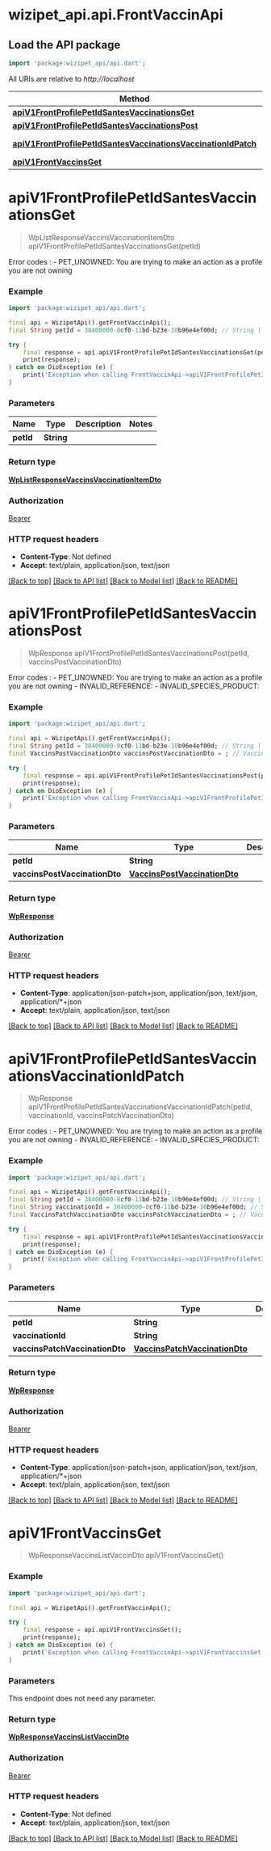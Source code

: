 # wizipet_api.api.FrontVaccinApi

## Load the API package
```dart
import 'package:wizipet_api/api.dart';
```

All URIs are relative to *http://localhost*

Method | HTTP request | Description
------------- | ------------- | -------------
[**apiV1FrontProfilePetIdSantesVaccinationsGet**](FrontVaccinApi.md#apiv1frontprofilepetidsantesvaccinationsget) | **GET** /api/v1/front/profile/{pet_id}/santes/vaccinations | 
[**apiV1FrontProfilePetIdSantesVaccinationsPost**](FrontVaccinApi.md#apiv1frontprofilepetidsantesvaccinationspost) | **POST** /api/v1/front/profile/{pet_id}/santes/vaccinations | 
[**apiV1FrontProfilePetIdSantesVaccinationsVaccinationIdPatch**](FrontVaccinApi.md#apiv1frontprofilepetidsantesvaccinationsvaccinationidpatch) | **PATCH** /api/v1/front/profile/{pet_id}/santes/vaccinations/{vaccination_id} | 
[**apiV1FrontVaccinsGet**](FrontVaccinApi.md#apiv1frontvaccinsget) | **GET** /api/v1/front/vaccins | 


# **apiV1FrontProfilePetIdSantesVaccinationsGet**
> WpListResponseVaccinsVaccinationItemDto apiV1FrontProfilePetIdSantesVaccinationsGet(petId)



Error codes :    - PET_UNOWNED: You are trying to make an action as a profile you are not owning

### Example
```dart
import 'package:wizipet_api/api.dart';

final api = WizipetApi().getFrontVaccinApi();
final String petId = 38400000-8cf0-11bd-b23e-10b96e4ef00d; // String | 

try {
    final response = api.apiV1FrontProfilePetIdSantesVaccinationsGet(petId);
    print(response);
} catch on DioException (e) {
    print('Exception when calling FrontVaccinApi->apiV1FrontProfilePetIdSantesVaccinationsGet: $e\n');
}
```

### Parameters

Name | Type | Description  | Notes
------------- | ------------- | ------------- | -------------
 **petId** | **String**|  | 

### Return type

[**WpListResponseVaccinsVaccinationItemDto**](WpListResponseVaccinsVaccinationItemDto.md)

### Authorization

[Bearer](../README.md#Bearer)

### HTTP request headers

 - **Content-Type**: Not defined
 - **Accept**: text/plain, application/json, text/json

[[Back to top]](#) [[Back to API list]](../README.md#documentation-for-api-endpoints) [[Back to Model list]](../README.md#documentation-for-models) [[Back to README]](../README.md)

# **apiV1FrontProfilePetIdSantesVaccinationsPost**
> WpResponse apiV1FrontProfilePetIdSantesVaccinationsPost(petId, vaccinsPostVaccinationDto)



Error codes :    - PET_UNOWNED: You are trying to make an action as a profile you are not owning   - INVALID_REFERENCE:    - INVALID_SPECIES_PRODUCT: 

### Example
```dart
import 'package:wizipet_api/api.dart';

final api = WizipetApi().getFrontVaccinApi();
final String petId = 38400000-8cf0-11bd-b23e-10b96e4ef00d; // String | 
final VaccinsPostVaccinationDto vaccinsPostVaccinationDto = ; // VaccinsPostVaccinationDto | 

try {
    final response = api.apiV1FrontProfilePetIdSantesVaccinationsPost(petId, vaccinsPostVaccinationDto);
    print(response);
} catch on DioException (e) {
    print('Exception when calling FrontVaccinApi->apiV1FrontProfilePetIdSantesVaccinationsPost: $e\n');
}
```

### Parameters

Name | Type | Description  | Notes
------------- | ------------- | ------------- | -------------
 **petId** | **String**|  | 
 **vaccinsPostVaccinationDto** | [**VaccinsPostVaccinationDto**](VaccinsPostVaccinationDto.md)|  | [optional] 

### Return type

[**WpResponse**](WpResponse.md)

### Authorization

[Bearer](../README.md#Bearer)

### HTTP request headers

 - **Content-Type**: application/json-patch+json, application/json, text/json, application/*+json
 - **Accept**: text/plain, application/json, text/json

[[Back to top]](#) [[Back to API list]](../README.md#documentation-for-api-endpoints) [[Back to Model list]](../README.md#documentation-for-models) [[Back to README]](../README.md)

# **apiV1FrontProfilePetIdSantesVaccinationsVaccinationIdPatch**
> WpResponse apiV1FrontProfilePetIdSantesVaccinationsVaccinationIdPatch(petId, vaccinationId, vaccinsPatchVaccinationDto)



Error codes :    - PET_UNOWNED: You are trying to make an action as a profile you are not owning   - INVALID_REFERENCE:    - INVALID_SPECIES_PRODUCT: 

### Example
```dart
import 'package:wizipet_api/api.dart';

final api = WizipetApi().getFrontVaccinApi();
final String petId = 38400000-8cf0-11bd-b23e-10b96e4ef00d; // String | 
final String vaccinationId = 38400000-8cf0-11bd-b23e-10b96e4ef00d; // String | 
final VaccinsPatchVaccinationDto vaccinsPatchVaccinationDto = ; // VaccinsPatchVaccinationDto | 

try {
    final response = api.apiV1FrontProfilePetIdSantesVaccinationsVaccinationIdPatch(petId, vaccinationId, vaccinsPatchVaccinationDto);
    print(response);
} catch on DioException (e) {
    print('Exception when calling FrontVaccinApi->apiV1FrontProfilePetIdSantesVaccinationsVaccinationIdPatch: $e\n');
}
```

### Parameters

Name | Type | Description  | Notes
------------- | ------------- | ------------- | -------------
 **petId** | **String**|  | 
 **vaccinationId** | **String**|  | 
 **vaccinsPatchVaccinationDto** | [**VaccinsPatchVaccinationDto**](VaccinsPatchVaccinationDto.md)|  | [optional] 

### Return type

[**WpResponse**](WpResponse.md)

### Authorization

[Bearer](../README.md#Bearer)

### HTTP request headers

 - **Content-Type**: application/json-patch+json, application/json, text/json, application/*+json
 - **Accept**: text/plain, application/json, text/json

[[Back to top]](#) [[Back to API list]](../README.md#documentation-for-api-endpoints) [[Back to Model list]](../README.md#documentation-for-models) [[Back to README]](../README.md)

# **apiV1FrontVaccinsGet**
> WpResponseVaccinsListVaccinDto apiV1FrontVaccinsGet()





### Example
```dart
import 'package:wizipet_api/api.dart';

final api = WizipetApi().getFrontVaccinApi();

try {
    final response = api.apiV1FrontVaccinsGet();
    print(response);
} catch on DioException (e) {
    print('Exception when calling FrontVaccinApi->apiV1FrontVaccinsGet: $e\n');
}
```

### Parameters
This endpoint does not need any parameter.

### Return type

[**WpResponseVaccinsListVaccinDto**](WpResponseVaccinsListVaccinDto.md)

### Authorization

[Bearer](../README.md#Bearer)

### HTTP request headers

 - **Content-Type**: Not defined
 - **Accept**: text/plain, application/json, text/json

[[Back to top]](#) [[Back to API list]](../README.md#documentation-for-api-endpoints) [[Back to Model list]](../README.md#documentation-for-models) [[Back to README]](../README.md)

